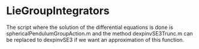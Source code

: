 # LieGroupIntegrators

The script where the solution of the differential equations is done is sphericalPendulumGroupAction.m 
and the method dexpinvSE3Trunc.m can be replaced to dexpinvSE3 if we want an approximation of this function.
